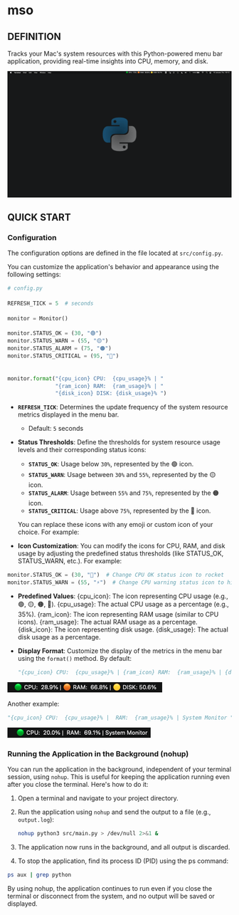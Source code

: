 # mso

## DEFINITION
Tracks your Mac's system resources  with this Python-powered menu bar application, providing real-time insights into CPU, memory, and disk.

![](https://github.com/alperakkin/mso/blob/main/resources/status_bar.png)



## QUICK START

### Configuration

The configuration options are defined in the file located at `src/config.py`.

You can customize the application's behavior and appearance using the following settings:

```python
# config.py

REFRESH_TICK = 5  # seconds

monitor = Monitor()

monitor.STATUS_OK = (30, "🟢")
monitor.STATUS_WARN = (55, "🟡")
monitor.STATUS_ALARM = (75, "🟠")
monitor.STATUS_CRITICAL = (95, "🔴")


monitor.format("{cpu_icon} CPU:  {cpu_usage}% | "
               "{ram_icon} RAM:  {ram_usage}% | "
               "{disk_icon} DISK: {disk_usage}% ")

```


- **`REFRESH_TICK`**:
  Determines the update frequency of the system resource metrics displayed in the menu bar.
  - Default: `5` seconds

- **Status Thresholds**:
  Define the thresholds for system resource usage levels and their corresponding status icons:


  - **`STATUS_OK`**: Usage below `30%`, represented by the 🟢 icon.
  - **`STATUS_WARN`**: Usage between `30%` and `55%`, represented by the 🟡 icon.
  - **`STATUS_ALARM`**: Usage between `55%` and `75%`, represented by the 🟠 icon.
  - **`STATUS_CRITICAL`**: Usage above `75%`, represented by the 🔴 icon.

  You can replace these icons with any emoji or custom icon of your choice. For example:

- **Icon Customization**:
    You can modify the icons for CPU, RAM, and disk usage by adjusting the predefined status thresholds (like STATUS_OK, STATUS_WARN, etc.). For example:

```python
monitor.STATUS_OK = (30, "🚀")  # Change CPU OK status icon to rocket
monitor.STATUS_WARN = (55, "⚡️")  # Change CPU warning status icon to high voltage

```


- **Predefined Values**:
{cpu_icon}: The icon representing CPU usage (e.g., 🟢, 🟡, 🟠, 🔴).
{cpu_usage}: The actual CPU usage as a percentage (e.g., 35%).
{ram_icon}: The icon representing RAM usage (similar to CPU icons).
{ram_usage}: The actual RAM usage as a percentage.
{disk_icon}: The icon representing disk usage.
{disk_usage}: The actual disk usage as a percentage.

- **Display Format**:
  Customize the display of the metrics in the menu bar using the `format()` method. By default:
  ```python
  "{cpu_icon} CPU:  {cpu_usage}% | {ram_icon} RAM:  {ram_usage}% | {disk_icon} DISK: {disk_usage}% "
  ```

![](https://github.com/alperakkin/mso/blob/main/resources/colors.png)

  Another example:
  ```python
  "{cpu_icon} CPU:  {cpu_usage}% |  RAM:  {ram_usage}% | System Monitor "
  ```
![](https://github.com/alperakkin/mso/blob/main/resources/another-example.png)


### Running the Application in the Background (nohup)

You can run the application in the background, independent of your terminal session, using `nohup`. This is useful for keeping the application running even after you close the terminal. Here's how to do it:

1. Open a terminal and navigate to your project directory.

2. Run the application using `nohup` and send the output to a file (e.g., `output.log`):
   ```bash
   nohup python3 src/main.py > /dev/null 2>&1 &
   ```
3. The application now runs in the background, and all output is discarded.

4. To stop the application, find its process ID (PID) using the ps command:
```bash
ps aux | grep python
```

By using nohup, the application continues to run even if you close the terminal or disconnect from the system, and no output will be saved or displayed.

